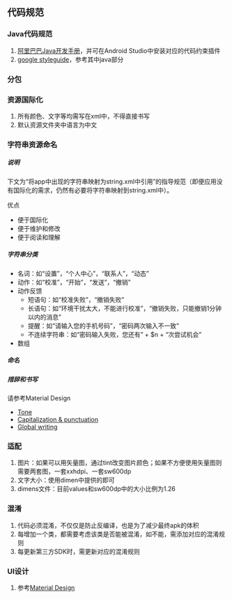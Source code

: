 ## 代码规范

### Java代码规范
1. [阿里巴巴Java开发手册](https://github.com/alibaba/p3c)，并可在Android Studio中安装对应的代码约束插件
2. [google styleguide](https://github.com/google/styleguide)，参考其中java部分

### 分包

### 资源国际化
1. 所有颜色、文字等均需写在xml中，不得直接书写
2. 默认资源文件夹中语言为中文

### 字符串资源命名
##### 说明
下文为“将app中出现的字符串映射为string.xml中引用”的指导规范（即便应用没有国际化的需求，仍然有必要将字符串映射到string.xml中）。

优点
- 便于国际化
- 便于维护和修改
- 便于阅读和理解

##### 字符串分类
- 名词：如“设置”，“个人中心”，“联系人”，“动态”
- 动作：如“校准”，“开始”，“发送”，“撤销”
- 动作反馈
  - 短语句：如“校准失败”，“撤销失败”
  - 长语句：如“环境干扰太大，不能进行校准”，“撤销失败，只能撤销1分钟以内的消息”
  - 提醒：如“请输入您的手机号码”，“密码两次输入不一致”
  - 不连续字符串：如“密码输入失败，您还有” + $n + “次尝试机会”
- 数组

##### 命名

##### 措辞和书写
请参考Material Design
- [Tone](https://material.io/guidelines/style/writing.html#writing-tone)
- [Capitalization & punctuation](https://material.io/guidelines/style/writing.html#writing-capitalization-punctuation)
- [Global writing](https://material.io/guidelines/style/writing.html#writing-global-writing)

### 适配
1. 图片：如果可以用矢量图，通过tint改变图片颜色；如果不方便使用矢量图则需要两套图，一套xxhdpi、一套sw600dp
2. 文字大小：使用dimen中提供的即可
3. dimens文件：目前values和sw600dp中的大小比例为1.26

### 混淆
1. 代码必须混淆，不仅仅是防止反编译，也是为了减少最终apk的体积
2. 每增加一个类，都需要考虑该类是否能被混淆，如不能，需添加对应的混淆规则
3. 每更新第三方SDK时，需更新对应的混淆规则

### UI设计
1. 参考[Material Design](http://www.google.com/design/spec/material-design/introduction.html)